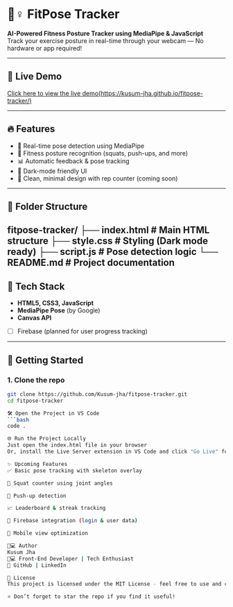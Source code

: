# 🧘♀️ FitPose Tracker

**AI-Powered Fitness Posture Tracker using MediaPipe & JavaScript**  
Track your exercise posture in real-time through your webcam — No hardware or app required!

---

## 📸 Live Demo

[Click here to view the live demo(https://kusum-jha.github.io/fitpose-tracker/)](#)


---

## 🔥 Features

- 🧠 Real-time pose detection using MediaPipe
- 💪 Fitness posture recognition (squats, push-ups, and more)
- 📊 Automatic feedback & pose tracking
- 🌙 Dark-mode friendly UI
- 🎯 Clean, minimal design with rep counter (coming soon)

---

## 📂 Folder Structure

fitpose-tracker/
 ├── index.html # Main HTML structure
 ├── style.css # Styling (Dark mode ready) 
 ├── script.js # Pose detection logic 
 └── README.md # Project documentation
 ---

## 🧰 Tech Stack

- **HTML5, CSS3, JavaScript**
- **MediaPipe Pose** (by Google)
- **Canvas API**
- [ ] Firebase (planned for user progress tracking)

---

## 🚀 Getting Started

### 1. Clone the repo

```bash
git clone https://github.com/Kusum-jha/fitpose-tracker.git
cd fitpose-tracker

🛠️ Open the Project in VS Code
```bash
code .

🌐 Run the Project Locally
Just open the index.html file in your browser
Or, install the Live Server extension in VS Code and click "Go Live" for live preview with auto-reload.

✨ Upcoming Features
✅ Basic pose tracking with skeleton overlay

🔄 Squat counter using joint angles

🧍 Push-up detection

📈 Leaderboard & streak tracking

💾 Firebase integration (login & user data)

📱 Mobile view optimization

🧑💻 Author
Kusum Jha
👩💻 Front-End Developer | Tech Enthusiast
📌 GitHub | LinkedIn

📜 License
This project is licensed under the MIT License - feel free to use and contribute.

⭐ Don’t forget to star the repo if you find it useful!


